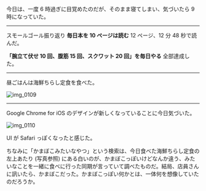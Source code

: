 今日は、一度 6 時過ぎに目覚めたのだが、そのまま寝てしまい、気づいたら 9 時になっていた。

---

スモールゴール振り返り
**毎日本を 10 ページは読む**
12 ページ、12 分 48 秒で読んだ。

**「腕立て伏せ 10 回、腹筋 15 回、スクワット 20 回」を毎日やる**
全部達成した。

---

昼ごはんは海鮮ちらし定食を食べた。

![img_0109](https://noraworld.github.io/box-bulbasaur/2018/09/img_0109.jpg)

---

Google Chrome for iOS のデザインが新しくなっていることに今日気づいた。

![img_0110](https://noraworld.github.io/box-bulbasaur/2018/09/img_0110.png)

UI が Safari っぽくなったと感じた。

ちなみに「かまぼこみたいなやつ」という検索は、今日食べた海鮮ちらし定食の左上あたり (写真参照) にある白いのが、かまぼこっぽいけどなんか違う、みたいなことを一緒に食べに行った同期が言っていて調べたものだ。結局、店員さんに訊いたら、かまぼこだった。かまぼこっぽい何かとは、一体何を想像していたのだろうか。

